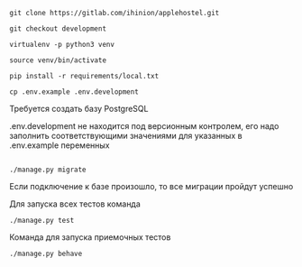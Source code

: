 ```
git clone https://gitlab.com/ihinion/applehostel.git

git checkout development

virtualenv -p python3 venv

source venv/bin/activate

pip install -r requirements/local.txt

cp .env.example .env.development
```

Требуется создать базу PostgreSQL

.env.development не находится под версионным
контролем, его надо заполнить соответствующими
значениями для указанных в .env.example переменных

```cd source

./manage.py migrate
```

Если подключение к базе произошло, то все миграции пройдут успешно

Для запуска всех тестов команда

```./manage.py test```

Команда для запуска приемочных тестов

```./manage.py behave```
